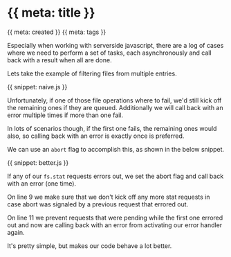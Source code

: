 # {{ meta: title }}

{{ meta: created }}
{{ meta: tags }}

Especially when working with serverside javascript, there are a log of cases where we need to perform a set of tasks,
each asynchronously and call back with a result when all are done.

Lets take the example of filtering files from multiple entries.

{{ snippet: naive.js }}

Unfortunately, if one of those file operations where to fail, we'd still kick off the remaining ones if they are queued.
Additionally we will call back with an error multiple times if more than one fail. 

In lots of scenarios though, if the first one fails, the remaining ones would also, so calling back with an error is
exactly once is preferred.

We can use an `abort` flag to accomplish this, as shown in the below snippet.

{{ snippet: better.js }}

If any of our `fs.stat` requests errors out, we set the abort flag and call back with an error (one time).

On line 9 we make sure that we don't kick off any more stat requests in case abort was signaled by a previous request
that errored out.

On line 11 we prevent requests that were pending while the first one errored out and now are calling back with an error
from activating our error handler again.

It's pretty simple, but makes our code behave a lot better.

